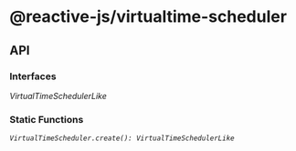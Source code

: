 # @reactive-js/virtualtime-scheduler

## API

### Interfaces

*VirtualTimeSchedulerLike*

### Static Functions

*`VirtualTimeScheduler.create(): VirtualTimeSchedulerLike`*
